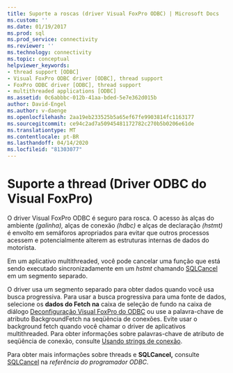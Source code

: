 ```yaml
---
title: Suporte a roscas (driver Visual FoxPro ODBC) | Microsoft Docs
ms.custom: ''
ms.date: 01/19/2017
ms.prod: sql
ms.prod_service: connectivity
ms.reviewer: ''
ms.technology: connectivity
ms.topic: conceptual
helpviewer_keywords:
- thread support [ODBC]
- Visual FoxPro ODBC driver [ODBC], thread support
- FoxPro ODBC driver [ODBC], thread support
- multithreaded applications [ODBC]
ms.assetid: 0c6abbbc-012b-41aa-bded-5e7e362d015b
author: David-Engel
ms.author: v-daenge
ms.openlocfilehash: 2aa19eb233525b5a65ef67fe9903814fc1163177
ms.sourcegitcommit: ce94c2ad7a50945481172782c270b5b0206e61de
ms.translationtype: MT
ms.contentlocale: pt-BR
ms.lasthandoff: 04/14/2020
ms.locfileid: "81303077"
---
```

# <a name="thread-support-visual-foxpro-odbc-driver"></a>Suporte a thread (Driver ODBC do Visual FoxPro)
O driver Visual FoxPro ODBC é seguro para rosca. O acesso às alças do ambiente *(galinha),* alças de conexão *(hdbc)* e alças de declaração *(hstmt)* é envolto em semáforos apropriados para evitar que outros processos acessem e potencialmente alterem as estruturas internas de dados do motorista.  
  
 Em um aplicativo multithreaded, você pode cancelar uma função que está sendo executado sincronizadamente em um *hstmt* chamando [SQLCancel](../../odbc/microsoft/sqlcancel-visual-foxpro-odbc-driver.md) em um segmento separado.  
  
 O driver usa um segmento separado para obter dados quando você usa busca progressiva. Para usar a busca progressiva para uma fonte de dados, selecione os **dados do Fetch na** caixa de seleção de fundo na caixa de diálogo [Deconfiguração Visual FoxPro do ODBC](../../odbc/microsoft/odbc-visual-foxpro-setup-dialog-box.md) ou use a palavra-chave de atributo BackgroundFetch na seqüência de conexões. Evite usar o background fetch quando você chamar o driver de aplicativos multithreaded. Para obter informações sobre palavras-chave de atributo de seqüência de conexão, consulte [Usando strings de conexão](../../odbc/microsoft/using-connection-strings.md).  
  
 Para obter mais informações sobre threads e **SQLCancel,** consulte [SQLCancel](../../odbc/reference/syntax/sqlcancel-function.md) na *referência do programador ODBC*.
